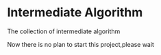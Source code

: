 # Intermediate Algorithm

The collection of intermediate algorithm

Now there is no plan to start this project,please wait